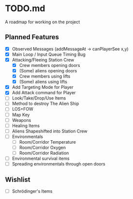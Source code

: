 # TODO.md
A roadmap for working on the project

## Planned Features
* [X] Observed Messages (addMessageAt -> canPlayerSee x,y)
* [X] Main Loop / Input Queue Timing Bug
* [X] Attacking/Fleeing Station Crew
  * [X] Crew members opening doors
  * [X] (Some) aliens opening doors
  * [X] Crew members using lifts
  * [X] (Some) aliens using lifts
* [X] Add Targeting Mode for Player
* [X] Add Attack command for Player
* [ ] Look/Take/Drop/Use Items
* [ ] Method to destroy The Alien Ship
* [ ] LOS+FOW
* [ ] Map Key
* [ ] Weapons
* [ ] Healing Items
* [ ] Aliens Shapeshifted into Station Crew
* [ ] Environmentals
  * [ ] Room/Corridor Temperature
  * [ ] Room/Corridor Oxygen
  * [ ] Room/Corridor Radiation
* [ ] Environmental survival items
* [ ] Spreading environmentals through open doors

## Wishlist
* [ ] Schrödinger's Items
